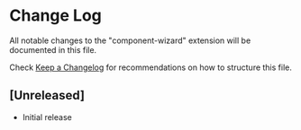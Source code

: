 # Change Log

All notable changes to the "component-wizard" extension will be documented in this file.

Check [Keep a Changelog](http://keepachangelog.com/) for recommendations on how to structure this file.

## [Unreleased]

- Initial release